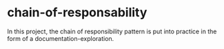 # chain-of-responsability
In this project, the chain of responsibility pattern is put into practice in the form of a documentation-exploration.
